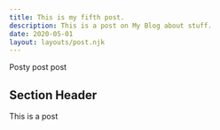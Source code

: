 ```yaml
---
title: This is my fifth post.
description: This is a post on My Blog about stuff.
date: 2020-05-01
layout: layouts/post.njk
---
```

Posty post post

## Section Header

This is a post